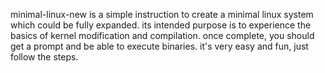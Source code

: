 minimal-linux-new is a simple instruction to create a minimal linux system which could be fully expanded.  its intended purpose is to experience the basics of kernel modification and compilation.  once complete, you should get a prompt and be able to execute binaries.  it's very easy and fun, just follow the steps.
